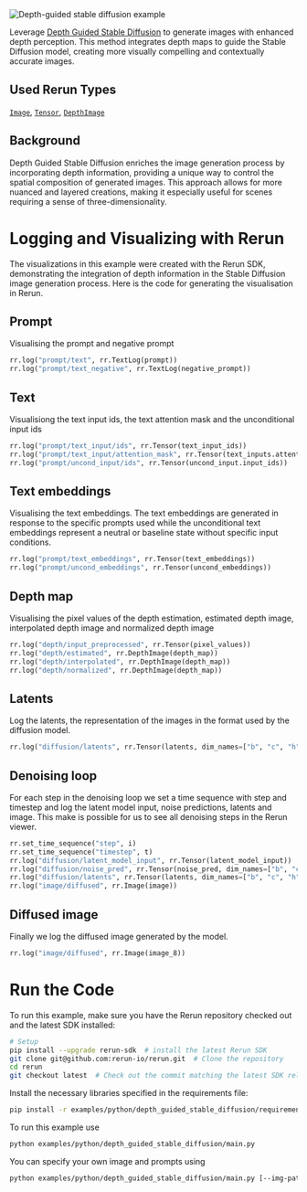 <!--[metadata]
title = "Depth Guided Stable Diffusion"
tags = ["depth-guided", "stable-diffusion", "huggingface", "3D", "tensor", "text"]
description = "Leverage Depth Guided Stable Diffusion to generate images with enhanced depth perception. This method integrates depth maps to guide the Stable Diffusion model, creating more visually compelling and contextually accurate images."
thumbnail = "https://static.rerun.io/depth_guided_stable_diffusion/a85516aba09f72649517891d767e15383ce7f4ea/480w.png"
thumbnail_dimensions = [480, 253]
channel = "nightly"
-->

<picture>
  <source media="(max-width: 480px)" srcset="https://static.rerun.io/depth_guided_stable_diffusion/a85516aba09f72649517891d767e15383ce7f4ea/480w.png">
  <source media="(max-width: 768px)" srcset="https://static.rerun.io/depth_guided_stable_diffusion/a85516aba09f72649517891d767e15383ce7f4ea/768w.png">
  <source media="(max-width: 1024px)" srcset="https://static.rerun.io/depth_guided_stable_diffusion/a85516aba09f72649517891d767e15383ce7f4ea/1024w.png">
  <source media="(max-width: 1200px)" srcset="https://static.rerun.io/depth_guided_stable_diffusion/a85516aba09f72649517891d767e15383ce7f4ea/1200w.png">
  <img src="https://static.rerun.io/depth_guided_stable_diffusion/a85516aba09f72649517891d767e15383ce7f4ea/full.png" alt="Depth-guided stable diffusion example">
</picture>

Leverage [Depth Guided Stable Diffusion](https://github.com/Stability-AI/stablediffusion?tab=readme-ov-file#depth-conditional-stable-diffusion) to generate images with enhanced depth perception. This method integrates depth maps to guide the Stable Diffusion model, creating more visually compelling and contextually accurate images.

## Used Rerun Types
[`Image`](https://www.rerun.io/docs/reference/types/archetypes/image), [`Tensor`](https://www.rerun.io/docs/reference/types/archetypes/tensor), [`DepthImage`](https://www.rerun.io/docs/reference/types/archetypes/depth_image)

## Background
Depth Guided Stable Diffusion enriches the image generation process by incorporating depth information, providing a unique way to control the spatial composition of generated images. This approach allows for more nuanced and layered creations, making it especially useful for scenes requiring a sense of three-dimensionality.

# Logging and Visualizing with Rerun
The visualizations in this example were created with the Rerun SDK, demonstrating the integration of depth information in the Stable Diffusion image generation process. Here is the code for generating the visualisation in Rerun.

## Prompt
Visualising the prompt and negative prompt
```python
rr.log("prompt/text", rr.TextLog(prompt))
rr.log("prompt/text_negative", rr.TextLog(negative_prompt))
```

## Text
Visualisiong the text input ids, the text attention mask and the unconditional input ids
```python
rr.log("prompt/text_input/ids", rr.Tensor(text_input_ids))
rr.log("prompt/text_input/attention_mask", rr.Tensor(text_inputs.attention_mask))
rr.log("prompt/uncond_input/ids", rr.Tensor(uncond_input.input_ids))
```

## Text embeddings
Visualising the text embeddings. The text embeddings are generated in response to the specific prompts used while the unconditional text embeddings represent a neutral or baseline state without specific input conditions.
```python
rr.log("prompt/text_embeddings", rr.Tensor(text_embeddings))
rr.log("prompt/uncond_embeddings", rr.Tensor(uncond_embeddings))
```

## Depth map
Visualising the pixel values of the depth estimation, estimated depth image, interpolated depth image and normalized depth image
```python
rr.log("depth/input_preprocessed", rr.Tensor(pixel_values))
rr.log("depth/estimated", rr.DepthImage(depth_map))
rr.log("depth/interpolated", rr.DepthImage(depth_map))
rr.log("depth/normalized", rr.DepthImage(depth_map))
```

## Latents
Log the latents, the representation of the images in the format used by the diffusion model.
```python
rr.log("diffusion/latents", rr.Tensor(latents, dim_names=["b", "c", "h", "w"]))
```

## Denoising loop
For each step in the denoising loop we set a time sequence with step and timestep and log the latent model input, noise predictions, latents and image. This make is possible for us to see all denoising steps in the Rerun viewer.
```python
rr.set_time_sequence("step", i)
rr.set_time_sequence("timestep", t)
rr.log("diffusion/latent_model_input", rr.Tensor(latent_model_input))
rr.log("diffusion/noise_pred", rr.Tensor(noise_pred, dim_names=["b", "c", "h", "w"]))
rr.log("diffusion/latents", rr.Tensor(latents, dim_names=["b", "c", "h", "w"]))
rr.log("image/diffused", rr.Image(image))
```

## Diffused image
Finally we log the diffused image generated by the model.

```python
rr.log("image/diffused", rr.Image(image_8))
```

# Run the Code

To run this example, make sure you have the Rerun repository checked out and the latest SDK installed:
```bash
# Setup
pip install --upgrade rerun-sdk  # install the latest Rerun SDK
git clone git@github.com:rerun-io/rerun.git  # Clone the repository
cd rerun
git checkout latest  # Check out the commit matching the latest SDK release
```

Install the necessary libraries specified in the requirements file:
```bash
pip install -r examples/python/depth_guided_stable_diffusion/requirements.txt
```

To run this example use
```bash
python examples/python/depth_guided_stable_diffusion/main.py
```

You can specify your own image and prompts using
```bash
python examples/python/depth_guided_stable_diffusion/main.py [--img-path IMG_PATH] [--depth-map-path DEPTH_MAP_PATH] [--prompt PROMPT]
`````



